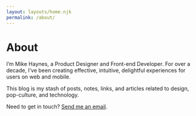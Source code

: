 ```yaml
---
layout: layouts/home.njk
permalink: /about/
---
```


# About

I’m Mike Haynes, a Product Designer and Front-end Developer. For over a decade, I’ve been creating effective, intuitive, delightful experiences for users on web and mobile.

This blog is my stash of posts, notes, links, and articles related to design, pop-culture, and technology.

Need to get in touch? [Send me an email](mailto:hey@mikehaynes.blog).
